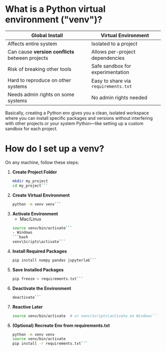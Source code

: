 # What is a Python virtual environment ("venv")?

| Global Install                                  | Virtual Environment                        |
|-------------------------------------------------|---------------------------------------------|
| Affects entire system                           | Isolated to a project                       |
| Can cause **version conflicts** between projects| Allows per-project dependencies             |
| Risk of breaking other tools                    | Safe sandbox for experimentation            |
| Hard to reproduce on other systems              | Easy to share via `requirements.txt`        |
| Needs admin rights on some systems              | No admin rights needed                      |

Basically, creating a Python env gives you a clean, isolated workspace where you can install specific packages and versions without interfering with other projects or your system Python—like setting up a custom sandbox for each project.

# How do I set up a venv?

On any machine, follow these steps:

1. **Create Project Folder**
   ```bash
   mkdir my_project
   cd my_project```
2. **Create Virtual Environment**
   ```bash
   python -m venv venv```
3. **Activate Environment**
   - Mac/Linux
   ```bash
   source venv/bin/activate```
   - Windows
   ```bash
   venv\Scripts\activate```
4. **Install Required Packages**
   ```bash
   pip install numpy pandas jupyterlab```
5. **Save Installed Packages**
   ```bash
   pip freeze > requirements.txt```
6. **Deactivate the Environment**
   ```bash
   deactivate```
7. **Reactive Later**
   ```bash
   source venv/bin/activate  # or venv\Scripts\activate on Windows```
8. **(Optional) Recreate Env from requirements.txt**
   ```bash
   python -m venv venv
   source venv/bin/activate
   pip install -r requirements.txt```
